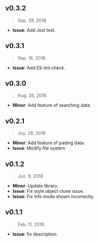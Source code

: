 ## v0.3.2

> Sep. 29, 2018

- **Issue**: Add Jest test.

## v0.3.1

> Sep. 16, 2018

- **Issue**: Add ES-lint check.

## v0.3.0

> Aug. 26, 2018

- **Minor**: Add feature of searching data.

## v0.2.1

> Juy. 28, 2018

- **Minor**: Add feature of pading data.
- **Issue**: Modify file system.

## v0.1.2

> Jun. 9, 2018

- **Minor**: Update library.
- **Issue**: Fix style object clone issue.
- **Issue**: Fix info mode shown incorrectly.

## v0.1.1

> Feb. 11, 2018

- **Issue**: fix description.
